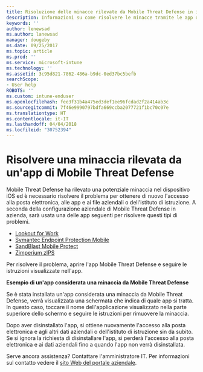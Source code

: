 ```yaml
---
title: Risoluzione delle minacce rilevate da Mobile Threat Defense in iOS | Microsoft Docs
description: Informazioni su come risolvere le minacce tramite le app di Mobile Threat Defense per iOS.
keywords: ''
author: lenewsad
ms.author: lanewsad
manager: dougeby
ms.date: 09/25/2017
ms.topic: article
ms.prod: ''
ms.service: microsoft-intune
ms.technology: ''
ms.assetid: 3c95d821-7862-486a-b9dc-0ed37bc5befb
searchScope:
- User help
ROBOTS: ''
ms.custom: intune-enduser
ms.openlocfilehash: fee3f31b4a475ed3def1ee96fcdad2f2a414ab3c
ms.sourcegitcommit: 7f46e9990797bdfa669ccba2077721f1bc70c07e
ms.translationtype: HT
ms.contentlocale: it-IT
ms.lasthandoff: 04/04/2018
ms.locfileid: "30752394"
---
```

# <a name="resolve-a-threat-found-by-a-mobile-threat-defense-app"></a>Risolvere una minaccia rilevata da un'app di Mobile Threat Defense

Mobile Threat Defense ha rilevato una potenziale minaccia nel dispositivo iOS ed è necessario risolvere il problema per ottenere di nuovo l'accesso alla posta elettronica, alle app e ai file aziendali o dell'istituto di istruzione. A seconda della configurazione aziendale di Mobile Threat Defense in azienda, sarà usata una delle app seguenti per risolvere questi tipi di problemi.


* [Lookout for Work](you-need-to-resolve-a-threat-found-by-lookout-for-work-ios.md)
* [Symantec Endpoint Protection Mobile](you-need-to-resolve-a-threat-found-by-skycure-ios.md)
* [SandBlast Mobile Protect](you-need-to-resolve-a-threat-found-by-checkpoint-ios.md)
* [Zimperium zIPS](you-need-to-resolve-a-threat-found-by-zips-ios.md)

Per risolvere il problema, aprire l'app Mobile Threat Defense e seguire le istruzioni visualizzate nell'app.

**Esempio di un'app considerata una minaccia da Mobile Threat Defense**

Se è stata installata un'app considerata una minaccia da Mobile Threat Defense, verrà visualizzata una schermata che indica di quale app si tratta. In questo caso, toccare il nome dell'applicazione visualizzato nella parte superiore dello schermo e seguire le istruzioni per rimuovere la minaccia.

Dopo aver disinstallato l'app, si ottiene nuovamente l'accesso alla posta elettronica e agli altri dati aziendali o dell'istituto di istruzione sin da subito. Se si ignora la richiesta di disinstallare l'app, si perderà l'accesso alla posta elettronica e ai dati aziendali fino a quando l'app non verrà disinstallata.

Serve ancora assistenza? Contattare l'amministratore IT. Per informazioni sul contatto vedere il [sito Web del portale aziendale](https://portal.manage.microsoft.com#HelpDeskDialog).

